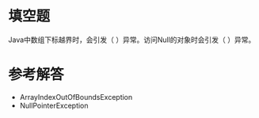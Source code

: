 
# 填空题

Java中数组下标越界时，会引发（ ）异常。访问Null的对象时会引发（ ）异常。

# 参考解答

* ArrayIndexOutOfBoundsException
* NullPointerException